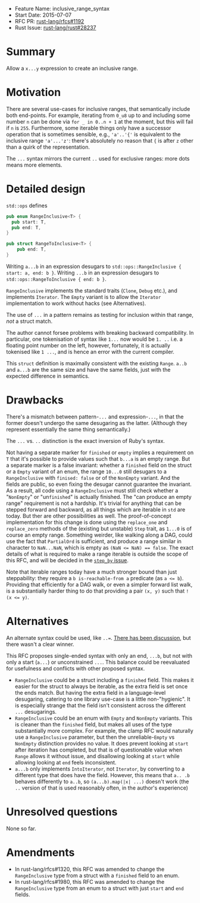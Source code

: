 - Feature Name: inclusive_range_syntax
- Start Date: 2015-07-07
- RFC PR: [rust-lang/rfcs#1192](https://github.com/rust-lang/rfcs/pull/1192)
- Rust Issue: [rust-lang/rust#28237](https://github.com/rust-lang/rust/issues/28237)

# Summary

Allow a `x...y` expression to create an inclusive range.

# Motivation

There are several use-cases for inclusive ranges, that semantically
include both end-points. For example, iterating from `0_u8` up to and
including some number `n` can be done via `for _ in 0..n + 1` at the
moment, but this will fail if `n` is `255`. Furthermore, some iterable
things only have a successor operation that is sometimes sensible,
e.g., `'a'..'{'` is equivalent to the inclusive range `'a'...'z'`:
there's absolutely no reason that `{` is after `z` other than a quirk
of the representation.

The `...` syntax mirrors the current `..` used for exclusive ranges:
more dots means more elements.

# Detailed design

`std::ops` defines

```rust
pub enum RangeInclusive<T> {
  pub start: T,
  pub end: T,
}

pub struct RangeToInclusive<T> {
    pub end: T,
}
```

Writing `a...b` in an expression desugars to
`std::ops::RangeInclusive { start: a, end: b }`. Writing `...b` in an
expression desugars to `std::ops::RangeToInclusive { end: b }`.

`RangeInclusive` implements the standard traits (`Clone`, `Debug`
etc.), and implements `Iterator`. The `Empty` variant is to allow the
`Iterator` implementation to work without hacks (see Alternatives).

The use of `...` in a pattern remains as testing for inclusion
within that range, *not* a struct match.

The author cannot forsee problems with breaking backward
compatibility. In particular, one tokenisation of syntax like `1...`
now would be `1. ..` i.e. a floating point number on the left,
however, fortunately, it is actually tokenised like `1 ...`, and is
hence an error with the current compiler.

This `struct` definition is maximally consistent with the existing `Range`.
`a..b` and `a...b` are the same size and have the same fields, just with
the expected difference in semantics.

# Drawbacks

There's a mismatch between pattern-`...` and expression-`...`, in that
the former doesn't undergo the same desugaring as the
latter. (Although they represent essentially the same thing
semantically.)

The `...` vs. `..` distinction is the exact inversion of Ruby's syntax.

Not having a separate marker for `finished` or `empty` implies a requirement
on `T` that it's possible to provide values such that `b...a` is an empty
range.  But a separate marker is a false invariant: whether a `finished`
field on the struct or a `Empty` variant of an enum, the range `10...0` still
desugars to a `RangeInclusive` with `finised: false` or of the `NonEmpty`
variant.  And the fields are public, so even fixing the desugar cannot
guarantee the invariant.  As a result, all code using a `RangeInclusive`
must still check whether a "`NonEmpty`" or "un`finished`" is actually finished.
The "can produce an empty range" requirement is not a hardship.  It's trivial
for anything that can be stepped forward and backward, as all things which are
iterable in `std` are today.  But ther are other possibilities as well.  The
proof-of-concept implementation for this change is done using the `replace_one`
and `replace_zero` methods of the (existing but unstable) `Step` trait, as
`1...0` is of course an empty range.  Something weirder, like walking along a
DAG, could use the fact that `PartialOrd` is sufficient, and produce a range
similar in character to `NaN...NaN`, which is empty as `(NaN <= NaN) == false`.
The exact details of what is required to make a range iterable is outside the
scope of this RFC, and will be decided in the [`step_by` issue][step_by].

Note that iterable ranges today have a much stronger bound than just
steppability: they require a `b is-reachable-from a` predicate (as `a <= b`).
Providing that efficiently for a DAG walk, or even a simpler forward list
walk, is a substantially harder thing to do that providing a pair `(x, y)`
such that `!(x <= y)`.

[step_by]: https://github.com/rust-lang/rust/issues/27741

# Alternatives

An alternate syntax could be used, like
`..=`. [There has been discussion][discuss], but there wasn't a clear
winner.

[discuss]: https://internals.rust-lang.org/t/vs-for-inclusive-ranges/1539

This RFC proposes single-ended syntax with only an end, `...b`, but not
with only a start (`a...`) or unconstrained `...`. This balance could be
reevaluated for usefulness and conflicts with other proposed syntax.

- `RangeInclusive` could be a struct including a `finished` field.
  This makes it easier for the struct to always be iterable, as the extra
  field is set once the ends match.  But having the extra field in a
  language-level desugaring, catering to one library use-case is a little
  non-"hygienic". It is especially strange that the field isn't consistent
  across the different `...` desugarings.
- `RangeInclusive` could be an enum with `Empty` and `NonEmpty` variants.
  This is cleaner than the `finished` field, but makes all uses of the
  type substantially more complex.  For example, the clamp RFC would
  naturally use a `RangeInclusive` parameter, but then the
  unreliable-`Empty` vs `NonEmpty` distinction provides no value.  It does
  prevent looking at `start` after iteration has completed, but that is
  of questionable value when `Range` allows it without issue, and disallowing
  looking at `start` while allowing looking at `end` feels inconsistent.
- `a...b` only implements `IntoIterator`, not `Iterator`, by
  converting to a different type that does have the field. However,
  this means that `a.. .b` behaves differently to `a..b`, so
  `(a...b).map(|x| ...)` doesn't work (the `..` version of that is
  used reasonably often, in the author's experience)

# Unresolved questions

None so far.

# Amendments

* In rust-lang/rfcs#1320, this RFC was amended to change the `RangeInclusive`
  type from a struct with a `finished` field to an enum.
* In rust-lang/rfcs#1980, this RFC was amended to change the `RangeInclusive`
  type from an enum to a struct with just `start` and `end` fields.
